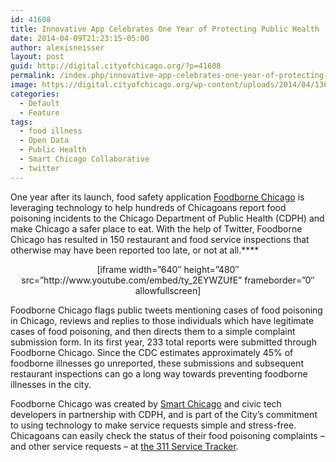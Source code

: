 ```yaml
---
id: 41608
title: Innovative App Celebrates One Year of Protecting Public Health
date: 2014-04-09T21:23:15-05:00
author: alexisneisser
layout: post
guid: http://digital.cityofchicago.org/?p=41608
permalink: /index.php/innovative-app-celebrates-one-year-of-protecting-public-health/
image: https://digital.cityofchicago.org/wp-content/uploads/2014/04/13693457819431.jpg
categories:
  - Default
  - Feature
tags:
  - food illness
  - Open Data
  - Public Health
  - Smart Chicago Collaborative
  - twitter
---
```

One year after its launch, food safety application [Foodborne Chicago](https://foodborne.smartchicagoapps.org/) is leveraging technology to help hundreds of Chicagoans report food poisoning incidents to the Chicago Department of Public Health (CDPH) and make Chicago a safer place to eat. With the help of Twitter, Foodborne Chicago has resulted in 150 restaurant and food service inspections that otherwise may have been reported too late, or not at all.****

<p style="text-align: center;">
  [iframe width=&#8221;640&#8243; height=&#8221;480&#8243; src=&#8221;http://www.youtube.com/embed/ty_2EYWZUfE&#8221; frameborder=&#8221;0&#8243; allowfullscreen]
</p>

Foodborne Chicago flags public tweets mentioning cases of food poisoning in Chicago, reviews and replies to those individuals which have legitimate cases of food poisoning, and then directs them to a simple complaint submission form. In its first year, 233 total reports were submitted through Foodborne Chicago. Since the CDC estimates approximately 45% of foodborne illnesses go unreported, these submissions and subsequent restaurant inspections can go a long way towards preventing foodborne illnesses in the city.

Foodborne Chicago was created by [Smart Chicago](http://www.smartchicagocollaborative.org/) and civic tech developers in partnership with CDPH, and is part of the City’s commitment to using technology to make service requests simple and stress-free. Chicagoans can easily check the status of their food poisoning complaints – and other service requests – at [the 311 Service Tracker](http://servicetracker.cityofchicago.org/).